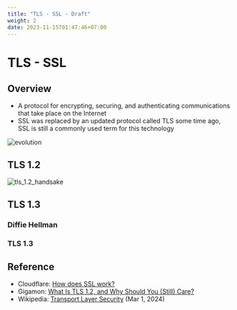 ```yaml
---
title: "TLS - SSL - Draft"
weight: 2
date: 2023-11-15T01:47:46+07:00
---
```


# TLS - SSL

## Overview

- A protocol for encrypting, securing, and authenticating communications that take place on the Internet
- SSL was replaced by an updated protocol called TLS some time ago, SSL is still a commonly used term for this technology

![evolution](/research/be_protocol/tls_ssl/evolution.png)

## TLS 1.2

![tls_1.2_handsake](/research/be_protocol/tls_ssl/tls_1.2_handsake.png)

## TLS 1.3

### Diffie Hellman

### TLS 1.3

## Reference

- Cloudflare: [How does SSL work?](https://www.cloudflare.com/learning/ssl/how-does-ssl-work/)
- Gigamon: [What Is TLS 1.2, and Why Should You (Still) Care?](https://blog.gigamon.com/2021/07/14/what-is-tls-1-2-and-why-should-you-still-care/)
- Wikipedia: [Transport Layer Security](https://en.wikipedia.org/wiki/Transport_Layer_Security) (Mar 1, 2024)
